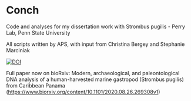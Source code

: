 # Conch
 Code and analyses for my dissertation work with Strombus pugilis - Perry Lab, Penn State University

All scripts written by APS, with input from Christina Bergey and Stephanie Marciniak

[![DOI](https://zenodo.org/badge/289037174.svg)](https://zenodo.org/badge/latestdoi/289037174)

Full paper now on bioRxiv: Modern, archaeological, and paleontological DNA analysis of a human-harvested marine gastropod (Strombus pugilis) from Caribbean Panama (https://www.biorxiv.org/content/10.1101/2020.08.26.269308v1)
